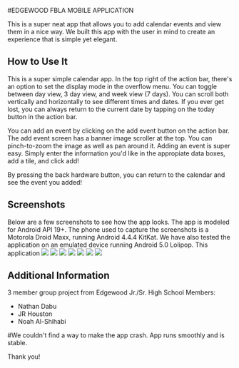 #EDGEWOOD FBLA MOBILE APPLICATION

This is a super neat app that allows you to add calendar events and view them in a nice way.
We built this app with the user in mind to create an experience that is simple yet elegant.

How to Use It
------------
This is a super simple calendar app. In the top right of the action bar, there's an option to set the display mode in the overflow menu. You can toggle between day view, 3 day view, and week view (7 days). You can scroll both vertically and horizontally to see different times and dates. If you ever get lost, you can always return to the current date by tapping on the today button in the action bar.

You can add an event by clicking on the add event button on the action bar. The add event screen has a banner image scroller at the top. You can pinch-to-zoom the image as well as pan around it. Adding an event is super easy. Simply enter the information you'd like in the appropiate data boxes, add a tile, and click add!

By pressing the back hardware button, you can return to the calendar and see the event you added!



Screenshots
------------
Below are a few screenshots to see how the app looks. The app is modeled for Android API 19+. The phone used to capture the screenshots is a Motorola Droid Maxx, running Android 4.4.4 KitKat. 
We have also tested the application on an emulated device running Android 5.0 Lolipop.
This application 
![](images/basicScreen.png)
![](images/weekkkk.png)
![](images/oneDay.png)
![](images/AddBlank.png)
![](images/trains.png)
![](images/trainsAdded.png)
![](images/trainstrainstrains.png)


Additional Information
------------
3 member group project from Edgewood Jr./Sr. High School
Members:
* Nathan Dabu
* JR Houston
* Noah Al-Shihabi
 
#We couldn't find a way to make the app crash. App runs smoothly and is stable.

Thank you!
